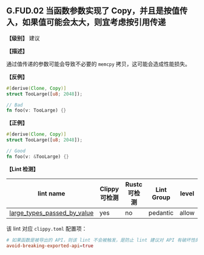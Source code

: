 ## G.FUD.02   当函数参数实现了 Copy，并且是按值传入，如果值可能会太大，则宜考虑按引用传递

**【级别】** 建议

**【描述】**

通过值传递的参数可能会导致不必要的 `memcpy` 拷贝，这可能会造成性能损失。

**【反例】**

```rust
#[derive(Clone, Copy)]
struct TooLarge([u8; 2048]);

// Bad
fn foo(v: TooLarge) {}
```

**【正例】**

```rust
#[derive(Clone, Copy)]
struct TooLarge([u8; 2048]);

// Good
fn foo(v: &TooLarge) {}
```

**【Lint 检测】**

| lint name                                                    | Clippy 可检测 | Rustc 可检测 | Lint Group | level |
| ------------------------------------------------------------ | ------------- | ------------ | ---------- | ----- |
| [large_types_passed_by_value](https://rust-lang.github.io/rust-clippy/master/#large_types_passed_by_value) | yes           | no           | pedantic   | allow |

该 lint 对应 `clippy.toml` 配置项：

```toml
# 如果函数是被导出的 API，则该 lint 不会被触发，是防止 lint 建议对 API 有破坏性的改变。默认为 true
avoid-breaking-exported-api=true 
```